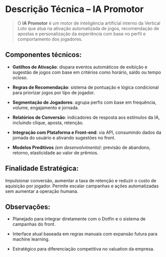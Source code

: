 # **Descrição Técnica – IA Promotor**

> O **IA Promotor** é um motor de inteligência artificial interno da Vertical Loto que atua na ativação automatizada de jogos, recomendação de apostas e personalização da experiência com base no perfil e comportamento dos jogadores.

## **Componentes técnicos:**

- **Gatilhos de Ativação**: dispara eventos automáticos de exibição e sugestão de jogos com base em critérios como horário, saldo ou tempo ocioso.

- **Regras de Recomendação**: sistema de pontuação e lógica condicional para priorizar jogos por tipo de jogador.

- **Segmentação de Jogadores**: agrupa perfis com base em frequência, volume, engajamento e jornada.

- **Relatórios de Conversão**: indicadores de resposta aos estímulos da IA, incluindo clique, aposta, retenção.

- **Integração com Plataforma e Front-end**: via API, consumindo dados da jornada do usuário e ativando sugestões no front.

- **Modelos Preditivos** *(em desenvolvimento)*: previsão de abandono, retorno, elasticidade ao valor de prêmios.

## **Finalidade Estratégica:**

Impulsionar conversão, aumentar a taxa de retenção e reduzir o custo de aquisição por jogador. Permite escalar campanhas e ações automatizadas sem aumentar a operação humana.

## **Observações:**

- Planejado para integrar diretamente com o Dotfin e o sistema de campanhas do front.

- Interface atual baseada em regras manuais com expansão futura para machine learning.

- Estratégico para diferenciação competitiva no valuation da empresa.
